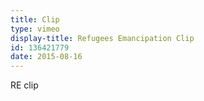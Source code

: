```yaml
---
title: Clip
type: vimeo
display-title: Refugees Emancipation Clip
id: 136421779
date: 2015-08-16
---
```

RE clip
